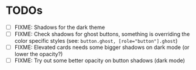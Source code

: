 # TODOs

- [ ] FIXME: Shadows for the dark theme
- [ ] FIXME: Check shadows for ghost buttons, something is overriding the color specific styles (see: `button.ghost, [role="button"].ghost`)
- [ ] FIXME: Elevated cards needs some bigger shadows on dark mode (or lower the opacity?)
- [ ] FIXME: Try out some better opacity on button shadows (dark mode)
